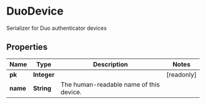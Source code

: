 

# DuoDevice

Serializer for Duo authenticator devices

## Properties

| Name | Type | Description | Notes |
|------------ | ------------- | ------------- | -------------|
|**pk** | **Integer** |  |  [readonly] |
|**name** | **String** | The human-readable name of this device. |  |



